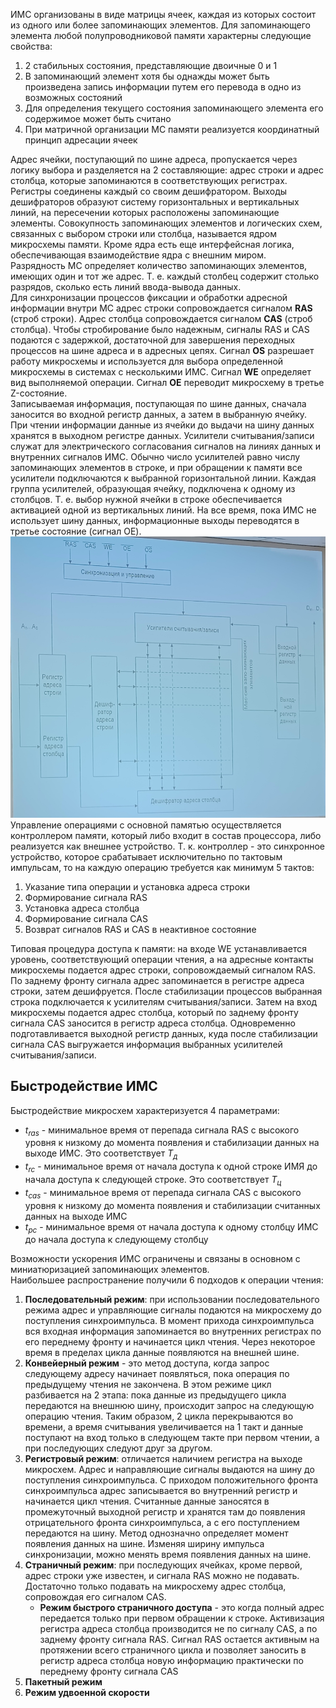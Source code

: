 ИМС организованы в виде матрицы ячеек, каждая из которых состоит из одного или более запоминающих элементов. Для запоминающего элемента любой полупроводниковой памяти характерны следующие свойства:
1. 2 стабильных состояния, представляющие двоичные 0 и 1
2. В запоминающий элемент хотя бы однажды может быть произведена запись информации путем его перевода в одно из возможных состояний
3. Для определения текущего состояния запоминающего элемента его содержимое может быть считано
4. При матричной организации МС памяти реализуется координатный принцип адресации ячеек
  
Адрес ячейки, поступающий по шине адреса, пропускается через логику выбора и разделяется на 2 составляющие: адрес строки и адрес столбца, которые запоминаются в соответствующих регистрах. Регистры соединены каждый со своим дешифратором. Выходы дешифраторов образуют систему горизонтальных и вертикальных линий, на пересечении которых расположены запоминающие элементы. Совокупность запоминающих элементов и логических схем, связанных с выбором строки или столбца, называется ядром микросхемы памяти. Кроме ядра есть еще интерфейсная логика, обеспечивающая взаимодействие ядра с внешним миром.  
Разрядность МС определяет количество запоминающих элементов, имеющих один и тот же адрес. Т. е. каждый столбец содержит столько разрядов, сколько есть линий ввода-вывода данных.  
Для синхронизации процессов фиксации и обработки адресной информации внутри МС адрес строки сопровождается сигналом **RAS** (строб строки). Адрес столбца сопровождается сигналом **CAS** (строб столбца). Чтобы стробирование было надежным, сигналы RAS и CAS подаются с задержкой, достаточной для завершения переходных процессов на шине адреса и в адресных цепях. Сигнал **OS** разрешает работу микросхемы и используется для выбора определенной микросхемы в системах с несколькими ИМС. Сигнал **WE** определяет вид выполняемой операции. Сигнал **OE** переводит микросхему в третье Z-состояние.  
Записываемая информация, поступающая по шине данных, сначала заносится во входной регистр данных, а затем в выбранную ячейку. При чтении информации данные из ячейки до выдачи на шину данных хранятся в выходном регистре данных. Усилители считывания/записи служат для электрического согласования сигналов на линиях данных и внутренних сигналов ИМС. Обычно число усилителей равно числу запоминающих элементов в строке, и при обращении к памяти все усилители подключаются к выбранной горизонтальной линии. Каждая группа усилителей, образующая ячейку, подключена к одному из столбцов. Т. е. выбор нужной ячейки в строке обеспечивается активацией одной из вертикальных линий. На все время, пока ИМС не использует шину данных, информационные выходы переводятся в третье состояние (сигнал OE).  
![Организация микросхем памяти](../Pictures/05_01.%20Организация%20микросхем%20памяти.png)  
Управление операциями с основной памятью осуществляется контроллером памяти, который либо входит в состав процессора, либо реализуется как внешнее устройство. Т. к. контроллер - это синхронное устройство, которое срабатывает исключительно по тактовым импульсам, то на каждую операцию требуется как минимум 5 тактов:
1. Указание типа операции и установка адреса строки
2. Формирование сигнала RAS
3. Установка адреса столбца
4. Формирование сигнала CAS
5. Возврат сигналов RAS и CAS в неактивное состояние
  
Типовая процедура доступа к памяти: на входе WE устанавливается уровень, соответствующий операции чтения, а на адресные контакты микросхемы подается адрес строки, сопровождаемый сигналом RAS. По заднему фронту сигнала адрес запоминается в регистре адреса строки, затем дешифруется. После стабилизации процессов выбранная строка подключается к усилителям считывания/записи. Затем на вход микросхемы подается адрес столбца, который по заднему фронту сигнала CAS заносится в регистр адреса столбца. Одновременно подготавливается выходной регистр данных, куда после стабилизации сигнала CAS выгружается информация выбранных усилителей считывания/записи.
## Быстродействие ИМС
Быстродействие микросхем характеризуется 4 параметрами:
- $t_{ras}$ - минимальное время от перепада сигнала RAS с высокого уровня к низкому до момента появления и стабилизации данных на выходе ИМС. Это соответствует $T_д$
- $t_{rc}$ - минимальное время от начала доступа к одной строке ИМЯ до начала доступа к следующей строке. Это соответствует $T_ц$
- $t_{cas}$ - минимальное время от перепада сигнала CAS с высокого уровня к низкому до момента появления и стабилизации считанных данных на выходе ИМС
- $t_{pc}$ - минимальное время от начала доступа к одному столбцу ИМС до начала доступа к следующему столбцу
  
Возможности ускорения ИМС ограничены и связаны в основном с миниатюризацией запоминающих элементов.  
Наибольшее распространение получили 6 подходов к операции чтения:
1. **Последовательный режим**: при использовании последовательного режима адрес и управляющие сигналы подаются на микросхему до поступления синхроимпульса. В момент прихода синхроимпульса вся входная информация запоминается во внутренних регистрах по его переднему фронту и начинается цикл чтения. Через некоторое время в пределах цикла данные появляются на внешней шине. 
2. **Конвейерный режим** - это метод доступа, когда запрос следующему адресу начинает появляться, пока операция по предыдущему чтения не закончена. В этом режиме цикл разбивается на 2 этапа: пока данные из предыдущего цикла передаются на внешнюю шину, происходит запрос на следующую операцию чтения. Таким образом, 2 цикла перекрываются во времени, а время считывания увеличивается на 1 такт и данные поступают на вход только в следующем такте при первом чтении, а при последующих следуют друг за другом.
3. **Регистровый режим**: отличается наличием регистра на выходе микросхем. Адрес и направляющие сигналы выдаются на шину до поступления синхроимпульса. С приходом положительного фронта синхроимпульса адрес записывается во внутренний регистр и начинается цикл чтения. Считанные данные заносятся в промежуточный выходной регистр и хранятся там до появления отрицательного фронта синхроимпульса, а с его поступлением передаются на шину. Метод однозначно определяет момент появления данных на шине. Изменяя ширину импульса синхронизации, можно менять время появления данных на шине.
4. **Страничный режим**: при последующих ячейках, кроме первой, адрес строки уже известен, и сигнала RAS можно не подавать. Достаточно только подавать на микросхему адрес столбца, сопровождая его сигналом CAS. 
	- **Режим быстрого страничного доступа** - это когда полный адрес передается только при первом обращении к строке. Активизация регистра адреса столбца производится не по сигналу CAS, а по заднему фронту сигнала RAS. Сигнал RAS остается активным на протяжении всего страничного цикла и позволяет заносить в регистр адреса столбца новую информацию практически по переднему фронту сигнала CAS
5. **Пакетный режим**
6. **Режим удвоенной скорости**